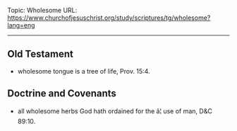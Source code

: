 Topic: Wholesome
URL: https://www.churchofjesuschrist.org/study/scriptures/tg/wholesome?lang=eng

---

## Old Testament

- wholesome tongue is a tree of life, Prov. 15:4.

## Doctrine and Covenants

- all wholesome herbs God hath ordained for the â¦ use of man, D&C 89:10.

